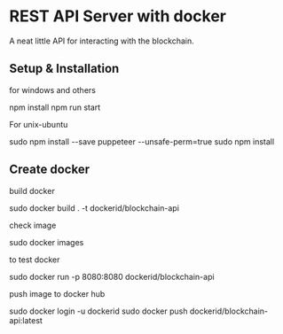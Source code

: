 # REST API Server with docker

A neat little API for interacting with the blockchain.

## Setup & Installation

for windows and others 

npm install
npm run start

For unix-ubuntu

sudo npm install --save puppeteer --unsafe-perm=true
sudo npm install

## **Create docker**

build docker

sudo docker build . -t dockerid/blockchain-api

check image

sudo docker images

to test docker

sudo docker run -p 8080:8080 dockerid/blockchain-api

push image to docker hub

sudo docker login -u dockerid
sudo docker push dockerid/blockchain-api:latest
